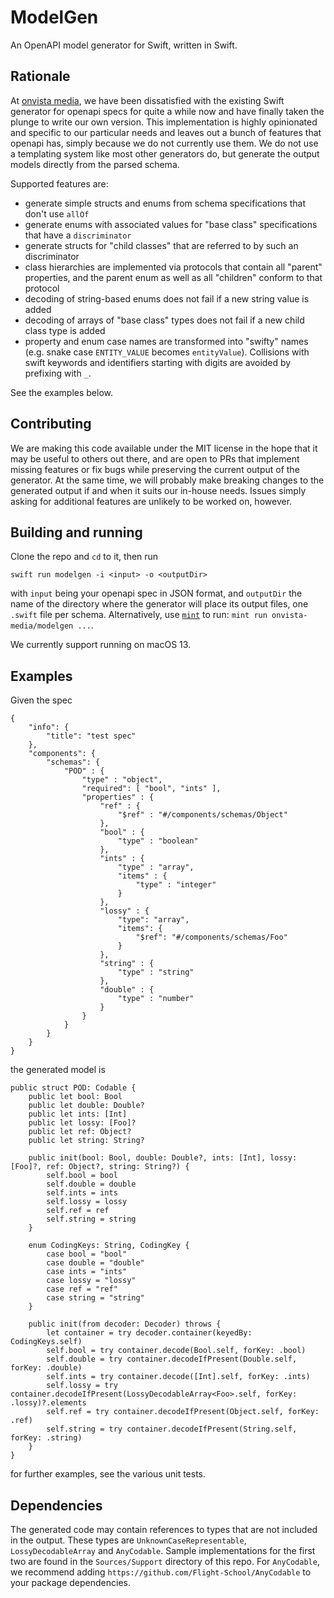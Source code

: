 # ModelGen

An OpenAPI model generator for Swift, written in Swift.

## Rationale

At [onvista media](https://onvista-media.de), we have been dissatisfied with the existing Swift generator for openapi specs for quite a while now and have finally taken the plunge to write our own version. This implementation is highly opinionated and specific to our particular needs and leaves out a bunch of features that openapi has, simply because we do not currently use them. We do not use a templating system like most other generators do, but generate the output models directly from the parsed schema.

Supported features are:

* generate simple structs and enums from schema specifications that don't use `allOf`
* generate enums with associated values for "base class" specifications that have a `discriminator`
* generate structs for "child classes" that are referred to by such an discriminator
* class hierarchies are implemented via protocols that contain all "parent" properties, and the parent enum as well as all "children" conform to that protocol
* decoding of string-based enums does not fail if a new string value is added
* decoding of arrays of "base class" types does not fail if a new child class type is added
* property and enum case names are transformed into "swifty" names (e.g. snake case `ENTITY_VALUE` becomes `entityValue`). Collisions with swift keywords and identifiers starting with digits are avoided by prefixing with `_`.

See the examples below. 

## Contributing

We are making this code available under the MIT license in the hope that it may be useful to others out there, and are open to PRs that implement missing features or fix bugs while preserving the current output of the generator. At the same time, we will probably make breaking changes to the generated output if and when it suits our in-house needs. Issues simply asking for additional features are unlikely to be worked on, however.

## Building and running

Clone the repo and `cd` to it, then run 

```
swift run modelgen -i <input> -o <outputDir>
``` 

with `input` being your openapi spec in JSON format, and `outputDir` the name of the directory where the generator will place its output files, one `.swift` file per schema. Alternatively, use [`mint`](https://github.com/yonaskolb/mint) to run: `mint run onvista-media/modelgen ...`.

We currently support running on macOS 13.

## Examples

Given the spec 

```
{
    "info": {
        "title": "test spec"
    },
    "components": {
        "schemas": {
            "POD" : {
                "type" : "object",
                "required": [ "bool", "ints" ],
                "properties" : {
                    "ref" : {
                        "$ref" : "#/components/schemas/Object"
                    },
                    "bool" : {
                        "type" : "boolean"
                    },
                    "ints" : {
                        "type" : "array",
                        "items" : {
                            "type" : "integer"
                        }
                    },
                    "lossy" : {
                        "type": "array",
                        "items": {
                            "$ref": "#/components/schemas/Foo"
                        }
                    },
                    "string" : {
                        "type" : "string"
                    },
                    "double" : {
                        "type" : "number"
                    }
                }
            }
        }
    }
}
```

the generated model is 

```
public struct POD: Codable {
    public let bool: Bool
    public let double: Double?
    public let ints: [Int]
    public let lossy: [Foo]?
    public let ref: Object?
    public let string: String?

    public init(bool: Bool, double: Double?, ints: [Int], lossy: [Foo]?, ref: Object?, string: String?) {
        self.bool = bool
        self.double = double
        self.ints = ints
        self.lossy = lossy
        self.ref = ref
        self.string = string
    }

    enum CodingKeys: String, CodingKey {
        case bool = "bool"
        case double = "double"
        case ints = "ints"
        case lossy = "lossy"
        case ref = "ref"
        case string = "string"
    }

    public init(from decoder: Decoder) throws {
        let container = try decoder.container(keyedBy: CodingKeys.self)
        self.bool = try container.decode(Bool.self, forKey: .bool)
        self.double = try container.decodeIfPresent(Double.self, forKey: .double)
        self.ints = try container.decode([Int].self, forKey: .ints)
        self.lossy = try container.decodeIfPresent(LossyDecodableArray<Foo>.self, forKey: .lossy)?.elements
        self.ref = try container.decodeIfPresent(Object.self, forKey: .ref)
        self.string = try container.decodeIfPresent(String.self, forKey: .string)
    }
}
```

for further examples, see the various unit tests.

## Dependencies

The generated code may contain references to types that are not included in the output.
These types are `UnknownCaseRepresentable`, `LossyDecodableArray` and `AnyCodable`. Sample implementations for the first two are found in the `Sources/Support` directory of this repo. For `AnyCodable`, we recommend adding `https://github.com/Flight-School/AnyCodable` to your package dependencies.
